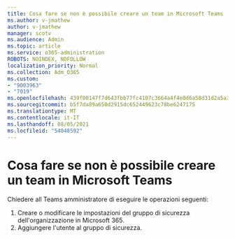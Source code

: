 ```yaml
---
title: Cosa fare se non è possibile creare un team in Microsoft Teams
ms.author: v-jmathew
author: v-jmathew
manager: scotv
ms.audience: Admin
ms.topic: article
ms.service: o365-administration
ROBOTS: NOINDEX, NOFOLLOW
localization_priority: Normal
ms.collection: Adm_O365
ms.custom:
- "9003963"
- "7019"
ms.openlocfilehash: 439f00147f7d643fbb77fc4107c3664a4f4e0d6a58d31d2a5a33599fab16185f
ms.sourcegitcommit: b5f7da89a650d2915dc652449623c78be6247175
ms.translationtype: MT
ms.contentlocale: it-IT
ms.lasthandoff: 08/05/2021
ms.locfileid: "54048592"
---
```

# <a name="what-to-do-if-you-cant-create-a-team-in-microsoft-teams"></a>Cosa fare se non è possibile creare un team in Microsoft Teams

Chiedere all Teams amministratore di eseguire le operazioni seguenti:

1. Creare o modificare le impostazioni del gruppo di sicurezza dell'organizzazione in Microsoft 365.
2. Aggiungere l'utente al gruppo di sicurezza.
